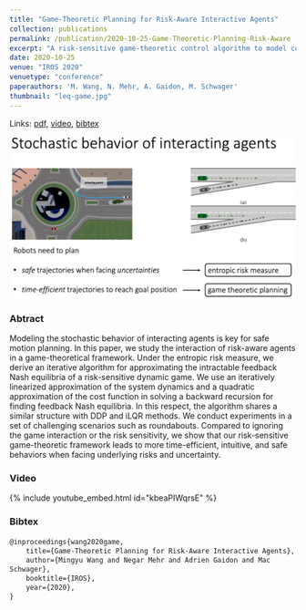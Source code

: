 ```yaml
---
title: "Game-Theoretic Planning for Risk-Aware Interactive Agents"
collection: publications
permalink: /publication/2020-10-25-Game-Theoretic-Planning-Risk-Aware
excerpt: "A risk-sensitive game-theoretic control algorithm to model complex multi-agent interactions yielding more time-efficient, intuitive, and safe behaviors when facing underlying risks and uncertainty."
date: 2020-10-25
venue: "IROS 2020"
venuetype: "conference"
paperauthors: 'M. Wang, N. Mehr, A. Gaidon, M. Schwager'
thumbnail: "leq-game.jpg"
---
```


Links: [pdf](/files/2020_IROS_leq_game.pdf), [video](#video), [bibtex](#bibtex)

![LEQ Game](/images/leq-game.jpg)

### Abtract

Modeling the stochastic behavior of interacting agents is key for safe motion planning. In this paper, we study the interaction of risk-aware agents in a game-theoretical framework. Under the entropic risk measure, we derive an iterative algorithm for approximating the intractable feedback Nash equilibria of a risk-sensitive dynamic game. We use an iteratively linearized approximation of the system dynamics and a quadratic approximation of the cost function in solving a backward recursion for finding feedback Nash equilibria. In this respect, the algorithm shares a similar structure with DDP and iLQR methods. We conduct experiments in a set of challenging scenarios such as roundabouts. Compared to ignoring the game interaction or the risk sensitivity, we show that our risk-sensitive game-theoretic framework leads to more time-efficient, intuitive, and safe behaviors when facing underlying risks and uncertainty.

### Video

{% include youtube_embed.html id="kbeaPIWqrsE" %}

### Bibtex

    @inproceedings{wang2020game,
        title={Game-Theoretic Planning for Risk-Aware Interactive Agents},
        author={Mingyu Wang and Negar Mehr and Adrien Gaidon and Mac Schwager},
        booktitle={IROS},
        year={2020},
    }